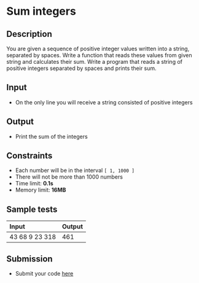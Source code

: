 # Sum integers

## Description
You are given a sequence of positive integer values written into a string, separated by spaces.
Write a function that reads these values from given string and calculates their sum.
Write a program that reads a string of positive integers separated by spaces and prints their sum.

## Input
- On the only line you will receive a string consisted of positive integers

## Output
- Print the sum of the integers

## Constraints
- Each number will be in the interval `[ 1, 1000 ]`
- There will not be more than 1000 numbers
- Time limit: **0.1s**
- Memory limit: **16MB**

## Sample tests

| Input          | Output |
|:---------------|:-------|
| 43 68 9 23 318 | 461    |

## Submission
- Submit your code [here](http://bgcoder.com/Contests/Compete/Index/319#4)
